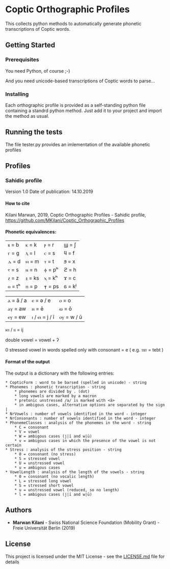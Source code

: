 # Coptic Orthographic Profiles

This collects python methods to automatically generate phonetic transcriptions of Coptic words.

## Getting Started

### Prerequisites

You need Python, of course ;-)

And you need unicode-based transcriptions of Coptic words to parse...


### Installing

Each orthographic profile is provided as a self-standing python file containing a standrd python method. Just add it to your project and import the method as usual.

## Running the tests

The file tester.py provides an imlementation of the available phonetic profiles

## Profiles

### Sahidic profile

Version 1.0
Date of publication: 14.10.2019

#### How to cite

Kilani Marwan, 2019, Coptic Orthographic Profiles - Sahidic profile, https://github.com/MKilani/Coptic_Orthographic_Profiles

#### Phonetic equivalences:

|   |   |   |   |
|---|---|---|---|
| ⲃ = b | ⲕ = k | ⲣ = r | ϣ = ʃ | 
| ⲅ = g | ⲗ = l | ⲥ = s | ϥ = f |
| ⲇ = d | ⲙ = m | ⲧ = t | ϧ = x | 
| ⲋ = s | ⲛ = n | ⲫ = pʰ | ϩ = h | 
| ⲍ = z | ⲝ = ks | ⲭ = kʰ | ϫ = c |
| ⲑ = tʰ | ⲡ = p | ⲯ = ps | ϭ = kʲ |  

|   |   |   |
|---|---|---|
| ⲁ = ă / a | ⲉ = ə / e | ⲟ = o |
| ⲁⲩ = aw | ⲏ = ē | ⲱ = ō |
| ⲉⲩ = ew | ⲓ / ⲉⲓ = j / ī | ⲟⲩ = w / ū |

ⲓⲉⲓ / ⲓⲓ = ij

double vowel = vowel + ʔ

0 stressed vowel in words spelled only with consonant = e ( e.g. ⲧⲃⲧ = tebt )

#### Format of the output

The output is a dictionary with the following entries:

```
* CopticForm : word to be barsed (spelled in unicode) - string
* Phonemes : phonetic transcription - string
	* phonemes are divided by . (dot)
	* long vowels are marked by a macron
	* pretonic unstressed /a/ is marked with <ă>
	* in ambigous cases, alternative options are separated by the sign |
* NrVowels : number of vowels identified in the word - integer
* NrConsonants : number of vowels identified in the word - integer
* PhonemeClasses : analysis of the phonemes in the word - string
	* C = consonant
	* V = vowel
	* W = ambigous cases (j|ī and w|ū)
	* v = ambigous cases in which the presence of the vowel is not certain
* Stress : analysis of the stress position - string
	* 0 = consonant (no stress)
	* S = stressed vowel
	* U = unstressed vowel
	* u = ambigous cases
* VowelLength : analysis of the length of the vowels - string
	* 0 = consonant (no vocalic length)
	* L = stressed long vowel
	* S = stressed short vowel
	* u = unstressed vowel (reduced, so no length)
	* l = ambigous cases (j|ī and w|ū)
```

## Authors

* **Marwan Kilani** - Swiss National Science Foundation (Mobility Grant) - Freie Universität Berlin (2019)

## License

This project is licensed under the MIT License - see the [LICENSE.md](LICENSE.md) file for details

